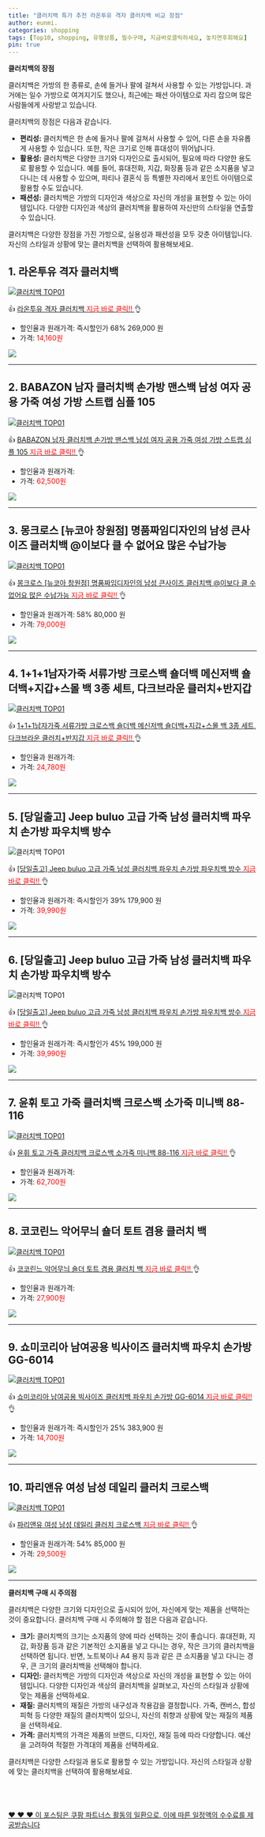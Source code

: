 ```yaml
---
title: "클러치백 특가 추천 라온투유 격자 클러치백 비교 장점"
author: eunmi.
categories: shopping
tags: [Top10, shopping, 유행상품, 필수구매, 지금바로클릭하세요, 놓치면후회해요]
pin: true
---
```

**클러치백의 장점**

클러치백은 가방의 한 종류로, 손에 들거나 팔에 걸쳐서 사용할 수 있는 가방입니다. 과거에는 일수 가방으로 여겨지기도 했으나, 최근에는 패션 아이템으로 자리 잡으며 많은 사람들에게 사랑받고 있습니다.

클러치백의 장점은 다음과 같습니다.

* **편리성:** 클러치백은 한 손에 들거나 팔에 걸쳐서 사용할 수 있어, 다른 손을 자유롭게 사용할 수 있습니다. 또한, 작은 크기로 인해 휴대성이 뛰어납니다.
* **활용성:** 클러치백은 다양한 크기와 디자인으로 출시되어, 필요에 따라 다양한 용도로 활용할 수 있습니다. 예를 들어, 휴대전화, 지갑, 화장품 등과 같은 소지품을 넣고 다니는 데 사용할 수 있으며, 파티나 결혼식 등 특별한 자리에서 포인트 아이템으로 활용할 수도 있습니다.
* **패션성:** 클러치백은 가방의 디자인과 색상으로 자신의 개성을 표현할 수 있는 아이템입니다. 다양한 디자인과 색상의 클러치백을 활용하여 자신만의 스타일을 연출할 수 있습니다.

클러치백은 다양한 장점을 가진 가방으로, 실용성과 패션성을 모두 갖춘 아이템입니다. 자신의 스타일과 상황에 맞는 클러치백을 선택하여 활용해보세요.

   

## 1. 라온투유 격자 클러치백

[![클러치백 TOP01](https://thumbnail10.coupangcdn.com/thumbnails/remote/230x230ex/image/rs_quotation_api/9l4a5ble/67e36b90e6c14d3a86889835181c7514.jpg)](https://link.coupang.com/re/AFFSDP?lptag=AF3617701&subid=GithubCoopas&pageKey=6078107414&traceid=V0-153&itemId=11253254195&vendorItemId=78530312498)


👍 [라온투유 격자 클러치백 <font color=red> 지금 바로 클릭!! </font> ](https://link.coupang.com/re/AFFSDP?lptag=AF3617701&subid=GithubCoopas&pageKey=6078107414&traceid=V0-153&itemId=11253254195&vendorItemId=78530312498) 👌 


- 할인율과 원래가격: 즉시할인가 68%  269,000   원
- 가격: <span style='color:red'>14,160원</span>

[![](/discount_price.png)](https://link.coupang.com/re/AFFSDP?lptag=AF3617701&subid=GithubCoopas&pageKey=6078107414&traceid=V0-153&itemId=11253254195&vendorItemId=78530312498)

---


   

## 2. BABAZON 남자 클러치백 손가방 맨스백 남성 여자 공용 가죽 여성 가방 스트랩 심플 105

[![클러치백 TOP01](https://thumbnail7.coupangcdn.com/thumbnails/remote/230x230ex/image/vendor_inventory/9117/02a6f00cc1ca38af073cc6715a746d504dd9c0f3d567688f853de4656397.png)](https://link.coupang.com/re/AFFSDP?lptag=AF3617701&subid=GithubCoopas&pageKey=6809872776&traceid=V0-153&itemId=16106281810&vendorItemId=83303592861)


👍 [BABAZON 남자 클러치백 손가방 맨스백 남성 여자 공용 가죽 여성 가방 스트랩 심플 105 <font color=red> 지금 바로 클릭!! </font> ](https://link.coupang.com/re/AFFSDP?lptag=AF3617701&subid=GithubCoopas&pageKey=6809872776&traceid=V0-153&itemId=16106281810&vendorItemId=83303592861) 👌 


- 할인율과 원래가격: 
- 가격: <span style='color:red'>62,500원</span>

[![](/discount_price.png)](https://link.coupang.com/re/AFFSDP?lptag=AF3617701&subid=GithubCoopas&pageKey=6809872776&traceid=V0-153&itemId=16106281810&vendorItemId=83303592861)

---


   

## 3. 몽크로스 [뉴코아 창원점] 명품짜임디자인의 남성 큰사이즈 클러치백 @이보다 클 수 없어요 많은 수납가능

[![클러치백 TOP01](https://thumbnail9.coupangcdn.com/thumbnails/remote/230x230ex/image/vendor_inventory/683d/06a83b955bf444a21ac27401cd7531a494961e294b043f13c566c8580f3d.jpg)](https://link.coupang.com/re/AFFSDP?lptag=AF3617701&subid=GithubCoopas&pageKey=7527610372&traceid=V0-153&itemId=19757236639&vendorItemId=86860650554)


👍 [몽크로스 [뉴코아 창원점] 명품짜임디자인의 남성 큰사이즈 클러치백 @이보다 클 수 없어요 많은 수납가능 <font color=red> 지금 바로 클릭!! </font> ](https://link.coupang.com/re/AFFSDP?lptag=AF3617701&subid=GithubCoopas&pageKey=7527610372&traceid=V0-153&itemId=19757236639&vendorItemId=86860650554) 👌 


- 할인율과 원래가격: 58%  80,000   원
- 가격: <span style='color:red'>79,000원</span>

[![](/discount_price.png)](https://link.coupang.com/re/AFFSDP?lptag=AF3617701&subid=GithubCoopas&pageKey=7527610372&traceid=V0-153&itemId=19757236639&vendorItemId=86860650554)

---


   

## 4. 1+1+1남자가죽 서류가방 크로스백 숄더백 메신저백 숄더백+지갑+스몰 백 3종 세트, 다크브라운 클러치+반지갑

[![클러치백 TOP01](https://thumbnail10.coupangcdn.com/thumbnails/remote/230x230ex/image/vendor_inventory/f125/68fa1a8c0984b29fca089d900c526b9f75e9a65253d2f070d642483ee3b3.png)](https://link.coupang.com/re/AFFSDP?lptag=AF3617701&subid=GithubCoopas&pageKey=6629991582&traceid=V0-153&itemId=15110675000&vendorItemId=82332537599)


👍 [1+1+1남자가죽 서류가방 크로스백 숄더백 메신저백 숄더백+지갑+스몰 백 3종 세트, 다크브라운 클러치+반지갑 <font color=red> 지금 바로 클릭!! </font> ](https://link.coupang.com/re/AFFSDP?lptag=AF3617701&subid=GithubCoopas&pageKey=6629991582&traceid=V0-153&itemId=15110675000&vendorItemId=82332537599) 👌 


- 할인율과 원래가격: 
- 가격: <span style='color:red'>24,780원</span>

[![](/discount_price.png)](https://link.coupang.com/re/AFFSDP?lptag=AF3617701&subid=GithubCoopas&pageKey=6629991582&traceid=V0-153&itemId=15110675000&vendorItemId=82332537599)

---


   

## 5. [당일출고] Jeep buluo 고급 가죽 남성 클러치백 파우치 손가방 파우치백 방수

![클러치백 TOP01](https://thumbnail9.coupangcdn.com/thumbnails/remote/230x230ex/image/vendor_inventory/7c16/a1f79fee3391328631604f1be5f8b010d2174a57ace14141031ee8a34052.JPG)


👍 [[당일출고] Jeep buluo 고급 가죽 남성 클러치백 파우치 손가방 파우치백 방수 <font color=red> 지금 바로 클릭!! </font> ](https://link.coupang.com/re/AFFSDP?lptag=AF3617701&subid=GithubCoopas&pageKey=7662865804&traceid=V0-153&itemId=20419697238&vendorItemId=87501338902) 👌 


- 할인율과 원래가격: 즉시할인가 39%  179,900   원
- 가격: <span style='color:red'>39,990원</span>

[![](/discount_price.png)](https://link.coupang.com/re/AFFSDP?lptag=AF3617701&subid=GithubCoopas&pageKey=7662865804&traceid=V0-153&itemId=20419697238&vendorItemId=87501338902)

---


   

## 6. [당일출고] Jeep buluo 고급 가죽 남성 클러치백 파우치 손가방 파우치백 방수

![클러치백 TOP01](https://thumbnail7.coupangcdn.com/thumbnails/remote/230x230ex/image/vendor_inventory/cbe8/dc8b5bfaf6086287bd6378d2702fafe6881ed85aafbdedaf8e0b58423e15.JPG)


👍 [[당일출고] Jeep buluo 고급 가죽 남성 클러치백 파우치 손가방 파우치백 방수 <font color=red> 지금 바로 클릭!! </font> ](https://link.coupang.com/re/AFFSDP?lptag=AF3617701&subid=GithubCoopas&pageKey=7662865804&traceid=V0-153&itemId=20419697233&vendorItemId=87501338895) 👌 


- 할인율과 원래가격: 즉시할인가 45%  199,000   원
- 가격: <span style='color:red'>39,990원</span>

[![](/discount_price.png)](https://link.coupang.com/re/AFFSDP?lptag=AF3617701&subid=GithubCoopas&pageKey=7662865804&traceid=V0-153&itemId=20419697233&vendorItemId=87501338895)

---


   

## 7. 윤휘 토고 가죽 클러치백 크로스백 소가죽 미니백 88-116

[![클러치백 TOP01](https://thumbnail6.coupangcdn.com/thumbnails/remote/230x230ex/image/vendor_inventory/d287/f79d86b38a4abe94259197ca57f95d898150b5ccbdef94dc0924d074955b.jpg)](https://link.coupang.com/re/AFFSDP?lptag=AF3617701&subid=GithubCoopas&pageKey=7314879155&traceid=V0-153&itemId=18747692268&vendorItemId=78402859861)


👍 [윤휘 토고 가죽 클러치백 크로스백 소가죽 미니백 88-116 <font color=red> 지금 바로 클릭!! </font> ](https://link.coupang.com/re/AFFSDP?lptag=AF3617701&subid=GithubCoopas&pageKey=7314879155&traceid=V0-153&itemId=18747692268&vendorItemId=78402859861) 👌 


- 할인율과 원래가격: 
- 가격: <span style='color:red'>62,700원</span>

[![](/discount_price.png)](https://link.coupang.com/re/AFFSDP?lptag=AF3617701&subid=GithubCoopas&pageKey=7314879155&traceid=V0-153&itemId=18747692268&vendorItemId=78402859861)

---


   

## 8. 코코린느 악어무늬 숄더 토트 겸용 클러치 백

[![클러치백 TOP01](https://thumbnail6.coupangcdn.com/thumbnails/remote/230x230ex/image/vendor_inventory/b397/d39273fcf46df40b0b81ec9e85fb5f244d6188f6b9e33ba4146a318a43e5.jpg)](https://link.coupang.com/re/AFFSDP?lptag=AF3617701&subid=GithubCoopas&pageKey=7478434670&traceid=V0-153&itemId=19528952641&vendorItemId=86637440726)


👍 [코코린느 악어무늬 숄더 토트 겸용 클러치 백 <font color=red> 지금 바로 클릭!! </font> ](https://link.coupang.com/re/AFFSDP?lptag=AF3617701&subid=GithubCoopas&pageKey=7478434670&traceid=V0-153&itemId=19528952641&vendorItemId=86637440726) 👌 


- 할인율과 원래가격: 
- 가격: <span style='color:red'>27,900원</span>

[![](/discount_price.png)](https://link.coupang.com/re/AFFSDP?lptag=AF3617701&subid=GithubCoopas&pageKey=7478434670&traceid=V0-153&itemId=19528952641&vendorItemId=86637440726)

---


   

## 9. 쇼미코리아 남여공용 빅사이즈 클러치백 파우치 손가방 GG-6014

[![클러치백 TOP01](https://thumbnail7.coupangcdn.com/thumbnails/remote/230x230ex/image/vendor_inventory/6161/d17c978de8a1461e7a53dcee562a73520ad8bd2a1b929bb752118924b988.jpg)](https://link.coupang.com/re/AFFSDP?lptag=AF3617701&subid=GithubCoopas&pageKey=6682434580&traceid=V0-153&itemId=15414948804&vendorItemId=82634777136)


👍 [쇼미코리아 남여공용 빅사이즈 클러치백 파우치 손가방 GG-6014 <font color=red> 지금 바로 클릭!! </font> ](https://link.coupang.com/re/AFFSDP?lptag=AF3617701&subid=GithubCoopas&pageKey=6682434580&traceid=V0-153&itemId=15414948804&vendorItemId=82634777136) 👌 


- 할인율과 원래가격: 즉시할인가 25%  383,900   원
- 가격: <span style='color:red'>14,700원</span>

[![](/discount_price.png)](https://link.coupang.com/re/AFFSDP?lptag=AF3617701&subid=GithubCoopas&pageKey=6682434580&traceid=V0-153&itemId=15414948804&vendorItemId=82634777136)

---


   

## 10. 파리앤유 여성 남성 데일리 클러치 크로스백

[![클러치백 TOP01](https://thumbnail8.coupangcdn.com/thumbnails/remote/230x230ex/image/vendor_inventory/10f3/51e43cbdbdc8d27802e4aaadc9d2ee6d4af21390aa26b94a4d12c4372d59.jpg)](https://link.coupang.com/re/AFFSDP?lptag=AF3617701&subid=GithubCoopas&pageKey=25240108&traceid=V0-153&itemId=98092405&vendorItemId=73620780822)


👍 [파리앤유 여성 남성 데일리 클러치 크로스백 <font color=red> 지금 바로 클릭!! </font> ](https://link.coupang.com/re/AFFSDP?lptag=AF3617701&subid=GithubCoopas&pageKey=25240108&traceid=V0-153&itemId=98092405&vendorItemId=73620780822) 👌 


- 할인율과 원래가격: 54%  85,000   원
- 가격: <span style='color:red'>29,500원</span>

[![](/discount_price.png)](https://link.coupang.com/re/AFFSDP?lptag=AF3617701&subid=GithubCoopas&pageKey=25240108&traceid=V0-153&itemId=98092405&vendorItemId=73620780822)

---
**클러치백 구매 시 주의점**

클러치백은 다양한 크기와 디자인으로 출시되어 있어, 자신에게 맞는 제품을 선택하는 것이 중요합니다. 클러치백 구매 시 주의해야 할 점은 다음과 같습니다.

* **크기:** 클러치백의 크기는 소지품의 양에 따라 선택하는 것이 좋습니다. 휴대전화, 지갑, 화장품 등과 같은 기본적인 소지품을 넣고 다니는 경우, 작은 크기의 클러치백을 선택하면 됩니다. 반면, 노트북이나 A4 용지 등과 같은 큰 소지품을 넣고 다니는 경우, 큰 크기의 클러치백을 선택해야 합니다.
* **디자인:** 클러치백은 가방의 디자인과 색상으로 자신의 개성을 표현할 수 있는 아이템입니다. 다양한 디자인과 색상의 클러치백을 살펴보고, 자신의 스타일과 상황에 맞는 제품을 선택하세요.
* **재질:** 클러치백의 재질은 가방의 내구성과 착용감을 결정합니다. 가죽, 캔버스, 합성피혁 등 다양한 재질의 클러치백이 있으니, 자신의 취향과 상황에 맞는 재질의 제품을 선택하세요.
* **가격:** 클러치백의 가격은 제품의 브랜드, 디자인, 재질 등에 따라 다양합니다. 예산을 고려하여 적절한 가격대의 제품을 선택하세요.

클러치백은 다양한 스타일과 용도로 활용할 수 있는 가방입니다. 자신의 스타일과 상황에 맞는 클러치백을 선택하여 활용해보세요.<br><br><br><br><br> [ ❤ ❤ ❤ 이 포스팅은 쿠팡 파트너스 활동의 일환으로, 이에 따른 일정액의 수수료를 제공받습니다](https://link.coupang.com/a/bcEFyh)